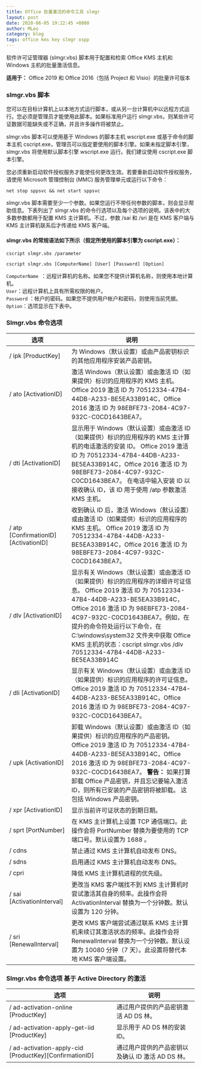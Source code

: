 ```yaml
---
title: Office 批量激活的命令工具 slmgr
layout: post
date: 2020-06-05 19:22:45 +0800
author: MLeo
category: blog
tags: office kms key slmgr ospp
---
```


软件许可证管理器 (slmgr.vbs) 脚本用于配置和检索 Office KMS 主机和 Windows 主机的批量激活信息。  

**适用于：** Office 2019 和 Office 2016（包括 Project 和 Visio）的批量许可版本

### slmgr.vbs 脚本

您可以在目标计算机上以本地方式运行脚本，或从另一台计算机中以远程方式运行。您必须是管理员才能使用此脚本。如果标准用户运行 slmgr.vbs，则某些许可证数据可能缺失或不正确，并且许多操作将被禁止。  

slmgr.vbs 脚本可以使用基于 Windows 的脚本主机 wscript.exe 或基于命令的脚本主机 cscript.exe，管理员可以指定要使用的脚本引擎。如果未指定脚本引擎，slmgr.vbs 将使用默认脚本引擎 wscript.exe 运行。我们建议使用 cscript.exe 脚本引擎。  

您必须重新启动软件授权服务才能使任何更改生效。若要重新启动软件授权服务，请使用 Microsoft 管理控制台 (MMC) 服务管理单元或运行以下命令：
```
net stop sppsvc && net start sppsvc
```
slmgr.vbs 脚本需要至少一个参数。如果您运行不带任何参数的脚本，则会显示帮助信息。下表列出了 slmgr.vbs 的命令行选项以及每个选项的说明。该表中的大多数参数都用于配置 KMS 主计算机。不过，参数 /sai 和 /sri 是在 KMS 客户端与 KMS 主计算机联系后才传递给 KMS 客户端。

#### slmgr.vbs 的常规语法如下所示（假定所使用的脚本引擎为 cscript.exe）：
```
cscript slmgr.vbs /parameter
```
```
cscript slmgr.vbs [ComputerName] [User] [Password] [Option]
```
`ComputerName `：远程计算机的名称。如果您不提供计算机名称，则使用本地计算机。  
`User`：远程计算机上具有所需权限的帐户。  
`Password` ：帐户的密码。如果您不提供用户帐户和密码，则使用当前凭据。  
`Option`：选项显示在下表中。

### Slmgr.vbs 命令选项

|选项|说明|
|--|--|
|/ ipk [ProductKey]|为 Windows（默认设置）或由产品密钥标识的其他应用程序安装产品密钥。|
|/ ato [ActivationID]|激活 Windows（默认设置）或由激活 ID（如果提供）标识的应用程序的 KMS 主机。 Office 2019 激活 ID 为 70512334-47B4-44DB-A233-BE5EA33B914C，Office 2016 激活 ID 为 98EBFE73-2084-4C97-932C-C0CD1643BEA7。|
|/ dti [ActivationID]|显示用于 Windows（默认设置）或由激活 ID（如果提供）标识的应用程序的 KMS 主计算机的电话激活的安装 ID。 Office 2019 激活 ID 为 70512334-47B4-44DB-A233-BE5EA33B914C，Office 2016 激活 ID 为 98EBFE73-2084-4C97-932C-C0CD1643BEA7。 在电话中输入安装 ID 以接收确认 ID，该 ID 用于使用 /atp 参数激活 KMS 主机。|
|/ atp [ConfirmationID][ActivationID]|收到确认 ID 后，激活 Windows（默认设置）或由激活 ID（如果提供）标识的应用程序的 KMS 主机。 Office 2019 激活 ID 为 70512334-47B4-44DB-A233-BE5EA33B914C，Office 2016 激活 ID 为 98EBFE73-2084-4C97-932C-C0CD1643BEA7。|
|/ dlv [ActivationID]|显示有关 Windows（默认设置）或由激活 ID（如果提供）标识的应用程序的详细许可证信息。 Office 2019 激活 ID 为 70512334-47B4-44DB-A233-BE5EA33B914C，Office 2016 激活 ID 为 98EBFE73-2084-4C97-932C-C0CD1643BEA7。例如，在提升的命令符处运行以下命令，在 C:\windows\system32 文件夹中获取 Office KMS 主机的状态：cscript slmgr.vbs /dlv 70512334-47B4-44DB-A233-BE5EA33B914C|
|/ dli [ActivationID]|显示有关 Windows（默认设置）或由激活 ID（如果提供）标识的应用程序的许可证信息。 Office 2019 激活 ID 为 70512334-47B4-44DB-A233-BE5EA33B914C，Office 2016 激活 ID 为 98EBFE73-2084-4C97-932C-C0CD1643BEA7。|
|/ upk [ActivationID]|卸载 Windows（默认设置）或由激活 ID（如果提供）标识的应用程序的产品密钥。 Office 2019 激活 ID 为 70512334-47B4-44DB-A233-BE5EA33B914C，Office 2016 激活 ID 为 98EBFE73-2084-4C97-932C-C0CD1643BEA7。  **警告：** 如果打算卸载 Office 产品密钥，并且忘记要输入激活 ID，则所有已安装的产品密钥将被卸载。 这包括 Windows 产品密钥。|
|/ xpr [ActivationID]|显示当前许可证状态的到期日期。|
|/ sprt [PortNumber]|在 KMS 主计算机上设置 TCP 通信端口。此操作会将 PortNumber 替换为要使用的 TCP 端口号。默认设置为 1688 。|
|/ cdns|禁止通过 KMS 主计算机自动发布 DNS。|
|/ sdns|启用通过 KMS 主计算机自动发布 DNS。|
|/ cpri|降低 KMS 主计算机进程的优先级。|
|/ sai [ActivationInterval]|更改当 KMS 客户端找不到 KMS 主计算机时尝试激活其自身的频率。此操作会将 ActivationInterval 替换为一个分钟数。默认设置为 120 分钟。|
|/ sri [RenewalInterval]|更改 KMS 客户端尝试通过联系 KMS 主计算机来续订其激活状态的频率。此操作会将 RenewalInterval 替换为一个分钟数。默认设置为 10080 分钟（7 天）。此设置将替代本地 KMS 客户端设置。|

### Slmgr.vbs 命令选项 基于 Active Directory 的激活

|选项|说明|
|--|--|
|/ ad-activation-online [ProductKey]|通过用户提供的产品密钥激活 AD DS 林。|
|/ ad-activation-apply-get-iid [ProductKey]|显示用于 AD DS 林的安装 ID。|
|/ ad-activation-apply-cid [ProductKey][ConfirmationID]|通过用户提供的产品密钥以及确认 ID 激活 AD DS 林。|